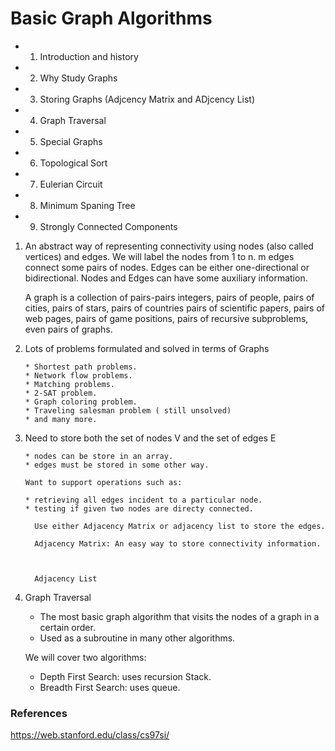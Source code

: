 # Basic Graph Algorithms

* 1) Introduction and history
* 2) Why Study Graphs
* 3) Storing Graphs (Adjcency Matrix and ADjcency List)
* 4) Graph Traversal
* 5) Special Graphs
* 6) Topological Sort
* 7) Eulerian Circuit
* 8) Minimum Spaning Tree
* 9) Strongly Connected Components


1) An abstract way of representing connectivity using nodes (also called vertices) and edges.
   We will label the nodes from 1 to n.
   m edges connect some pairs of nodes. Edges can be either one-directional or bidirectional.
   Nodes and Edges can have some auxiliary information.
   
   A graph is a collection of pairs-pairs integers, pairs of people, pairs of cities, pairs of stars, pairs of countries
   pairs of scientific papers, pairs of web pages, pairs of game positions, pairs of recursive subproblems, even pairs of graphs.
   
  
  
2) Lots of problems formulated and solved in terms of Graphs

       * Shortest path problems.
       * Network flow problems.
       * Matching problems.
       * 2-SAT problem.
       * Graph coloring problem.
       * Traveling salesman problem ( still unsolved)
       * and many more.
   
3) Need to store both the set of nodes V and the set of edges E
 
       * nodes can be store in an array.
       * edges must be stored in some other way.    
        
       Want to support operations such as:
        
       * retrieving all edges incident to a particular node.
       * testing if given two nodes are directy connected.
       
         Use either Adjacency Matrix or adjacency list to store the edges.
         
         Adjacency Matrix: An easy way to store connectivity information.
         
          
         
         Adjacency List

 4) Graph Traversal
  
       * The most basic graph algorithm that visits the nodes of a graph in a certain order. 
       * Used as a subroutine in many other algorithms.

       We will cover two algorithms:
       * Depth First Search: uses recursion Stack.
       * Breadth First Search: uses queue.

### References
https://web.stanford.edu/class/cs97si/
